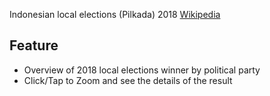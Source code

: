 Indonesian local elections (Pilkada) 2018  [Wikipedia](https://en.wikipedia.org/wiki/Indonesian_local_elections,_2018)

## Feature
- Overview of 2018 local elections winner by political party
- Click/Tap to Zoom and see the details of the result

